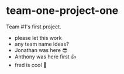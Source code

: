 # team-one-project-one

Team #1's first project.

- please let this work
- any team name ideas?
- Jonathan was here 😎
- Anthony was here first 👍
- fred is cool 💋